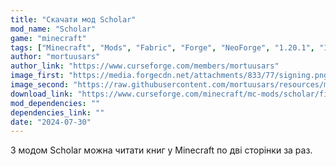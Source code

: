 ```yaml
---
title: "Скачати мод Scholar"
mod_name: "Scholar"
game: "minecraft"
tags: ["Minecraft", "Mods", "Fabric", "Forge", "NeoForge", "1.20.1", "1.21.1"]
author: "mortuusars"
author_link: "https://www.curseforge.com/members/mortuusars"
image_first: "https://media.forgecdn.net/attachments/833/77/signing.png"
image_second: "https://raw.githubusercontent.com/mortuusars/resources/main/media/scholar/books_and_you.gif"
download_link: "https://www.curseforge.com/minecraft/mc-mods/scholar/files/all?page=1&pageSize=20"
mod_dependencies: ""
dependencies_link: ""
date: "2024-07-30"
---
```


З модом Scholar можна читати книг у Minecraft по дві сторінки за раз.